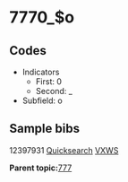 # 7770\_$o

## Codes

-   Indicators
    -   First: 0
    -   Second: \_
-   Subfield: o

## Sample bibs

12397931 [Quicksearch](https://search.library.yale.edu/catalog/12397931) [VXWS](http://prodorbis.library.yale.edu:7014/vxws/GetHoldingsService?bibId=12397931)

**Parent topic:**[777](../../tags/777/777.md)

